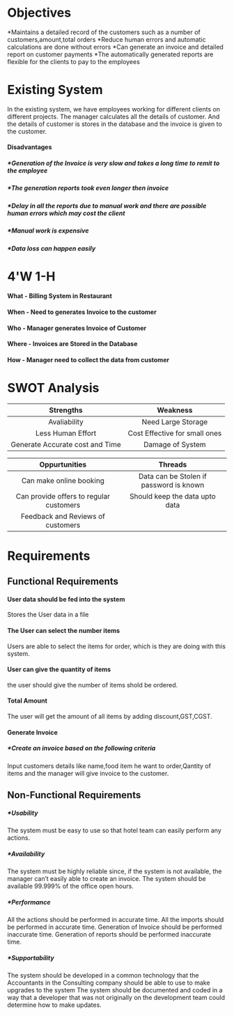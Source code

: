 # Objectives 

 *Maintains a detailed record of the customers such as a number of customers,amount,total orders
 *Reduce human errors and automatic calculations are done without errors
 *Can generate an invoice and detailed report on customer payments
 *The automatically generated reports are flexible for the clients to pay to the employees

# Existing System

In the existing system, we have employees working for different clients on different projects. The manager calculates all the details of customer. 
And the details of customer is stores in the database and the invoice is given to the customer.
#### Disadvantages
##### *Generation of the Invoice is very slow and takes a long time to remit to the employee
##### *The generation reports took even longer then invoice
##### *Delay in all the reports due to manual work and there are possible human errors which may cost the client
##### *Manual work is expensive
##### *Data loss can happen easily

 # 4'W 1-H

 ####     What     -    Billing System in Restaurant
 ####     When     -    Need to generates Invoice to the customer
 ####     Who      -    Manager generates Invoice of Customer
 ####     Where    -    Invoices are Stored in the Database
 ####     How      -    Manager need to collect the data from customer
 
# SWOT Analysis

| Strengths | Weakness |
| :---: | :---: |
| Avaliability| Need Large Storage|
| Less Human Effort | Cost Effective for small ones |
| Generate Accurate cost and Time | Damage of System |

| Oppurtunities | Threads |
| :---: | :---: |
| Can make online booking | Data can be Stolen if password is known |
| Can provide offers to regular customers | Should keep the data upto data |
| Feedback and Reviews of customers | |

# Requirements

## Functional Requirements

#### User data should be fed into the system
Stores the User data in a file

#### The User can select the number items
Users are able to select the items for order, which is they are doing with this system.

####  User can give the quantity of items
the user should give the number of items shold be ordered.

#### Total Amount
The user will get the amount of all items by adding discount,GST,CGST.

#### Generate Invoice

##### *Create an invoice based on the following criteria

 Input customers details like name,food item he want to order,Qantity of items and the manager will give invoice to the customer.
 
 ## Non-Functional Requirements 

##### *Usability
  The system must be easy to use so that hotel team can easily perform any actions.
##### *Availability
  The system must be highly reliable since, if the system is not available, the manager can’t easily able to create an invoice.
  The system should be available 99.999% of the office open hours.
##### *Performance
  All the actions should be performed in accurate time.
  All the imports should be performed in accurate time.
  Generation of Invoice should be performed inaccurate time.
  Generation of reports should be performed inaccurate time.
##### *Supportability
   The system should be developed in a common technology that the Accountants in the Consulting company should be able to use to make upgrades to the system
   The system should be documented and coded in a way that a developer that was not originally on the development team could determine how to make updates.
 



